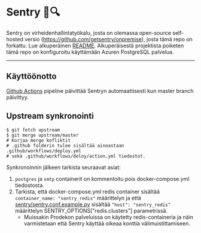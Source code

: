 # Sentry :bug::mag:

Sentry on virheidenhallintatyökalu, josta on olemassa open-source self-hosted versio (<https://github.com/getsentry/onpremise>), josta tämä repo on forkattu. Lue alkuperäinen [README](https://github.com/getsentry/onpremise/blob/master/README.md). Alkuperäisestä projektista poiketen tämä repo on konfiguroitu käyttämään Azuren PostgreSQL palvelua.

---

## Käyttöönotto

[Github Actions](./.github/workflows/deploy.yml) pipeline päivittää Sentryn automaattisesti kun master branch päivittyy.

## Upstream synkronointi

```
$ git fetch upstream
$ git merge upstream/master
# Korjaa merge kofliktit
# .github folderin tulee sisältää ainoastaan .github/workflows/deploy.yml
# sekä .github/workflows/deloy/action.yml tiedostot.
```

Synkronoinnin jälkeen tarkista seuraavat asiat:

1. `postgres` ja `smtp` containerit on kommentoitu pois docker-compose.yml tiedostosta.
2. Tarkista, että docker-compose.yml redis container sisältää `container_name: "sentry_redis"` määrittelyn ja että [sentry/sentry.conf.example.py](sentry/sentry.conf.example.py) sisältää `"host": "sentry_redis"` määrittelyn SENTRY_OPTIONS["redis.clusters"] parametrissä.
   - Muissakin Prodekon palveluissa on käytetty redis-containeria ja näin varmistetaan että Sentry käyttää oikeaa konttia välimuistittamiseen.
